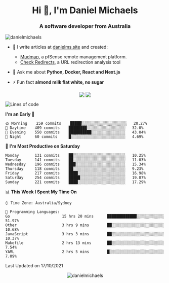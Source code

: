<h1 align="center">Hi 👋, I'm Daniel Michaels</h1>
<h3 align="center">A software developer from Australia</h3>
<p align="left"> <img src="https://komarev.com/ghpvc/?username=danielmichaels" alt="danielmichaels" /> </p>

- 📝 I write articles at [danielms.site](https://danielms.site?ref=danielmichaels-github) and created:
    - [Mudmap](https://mudmap.io?ref=danielmichaels-github), a pfSense remote management platform.
    - [Check Redirects](https://www.check-redirects.com?ref=danielmichaels-github), a URL redirection analysis tool
- 💬 Ask me about **Python, Docker, React and Next.js**

- ⚡ Fun fact **almond milk flat white, no sugar**

<p align="center">
<a href="https://twitter.com/dansult" target="_blank"><img align="center" src="https://img.shields.io/badge/twitter-%231DA1F2.svg?&style=for-the-badge&logo=twitter&logoColor=white"></a>
<a href="https://linkedin.com/in/daniel-michaels" target="_blank"><img align="center" src="https://img.shields.io/badge/linkedin-%230077B5.svg?&style=for-the-badge&logo=linkedin&logoColor=white"></a>
</p>

<!--START_SECTION:waka-->
![Lines of code](https://img.shields.io/badge/From%20Hello%20World%20I%27ve%20Written-375745%20lines%20of%20code-blue)

**I'm an Early 🐤** 

```text
🌞 Morning    259 commits    █████░░░░░░░░░░░░░░░░░░░░   20.27% 
🌆 Daytime    409 commits    ████████░░░░░░░░░░░░░░░░░   32.0% 
🌃 Evening    550 commits    ██████████░░░░░░░░░░░░░░░   43.04% 
🌙 Night      60 commits     █░░░░░░░░░░░░░░░░░░░░░░░░   4.69%

```
📅 **I'm Most Productive on Saturday** 

```text
Monday       131 commits    ██░░░░░░░░░░░░░░░░░░░░░░░   10.25% 
Tuesday      141 commits    ██░░░░░░░░░░░░░░░░░░░░░░░   11.03% 
Wednesday    196 commits    ███░░░░░░░░░░░░░░░░░░░░░░   15.34% 
Thursday     118 commits    ██░░░░░░░░░░░░░░░░░░░░░░░   9.23% 
Friday       217 commits    ████░░░░░░░░░░░░░░░░░░░░░   16.98% 
Saturday     254 commits    █████░░░░░░░░░░░░░░░░░░░░   19.87% 
Sunday       221 commits    ████░░░░░░░░░░░░░░░░░░░░░   17.29%

```


📊 **This Week I Spent My Time On** 

```text
⌚︎ Time Zone: Australia/Sydney

💬 Programming Languages: 
Go                       15 hrs 20 mins      █████████████░░░░░░░░░░░░   51.97% 
Other                    3 hrs 9 mins        ██░░░░░░░░░░░░░░░░░░░░░░░   10.68% 
JavaScript               3 hrs 3 mins        ██░░░░░░░░░░░░░░░░░░░░░░░   10.37% 
Makefile                 2 hrs 13 mins       ██░░░░░░░░░░░░░░░░░░░░░░░   7.54% 
YAML                     2 hrs 5 mins        █░░░░░░░░░░░░░░░░░░░░░░░░   7.09%

```


 Last Updated on 17/10/2021
<!--END_SECTION:waka-->

<p align="center"> <img src="https://github-readme-stats.vercel.app/api?username=danielmichaels&show_icons=true" alt="danielmichaels" /> </p>

